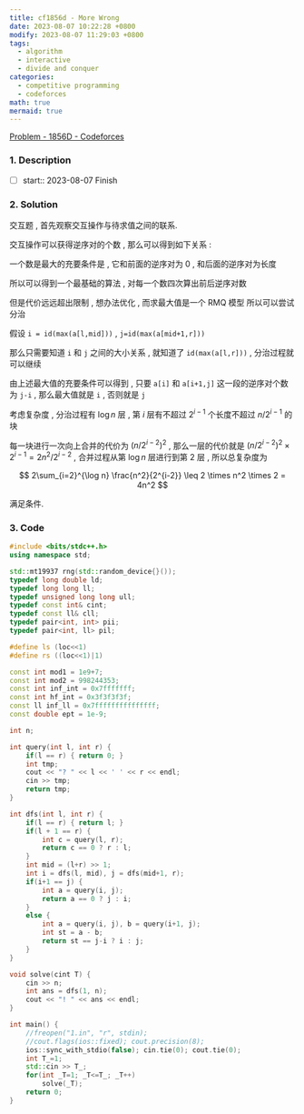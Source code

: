 ```yaml
---
title: cf1856d - More Wrong
date: 2023-08-07 10:22:28 +0800
modify: 2023-08-07 11:29:03 +0800
tags:
  - algorithm
  - interactive
  - divide and conquer
categories:
  - competitive programming
  - codeforces
math: true
mermaid: true
---
```

[Problem - 1856D - Codeforces](https://codeforces.com/problemset/problem/1856/D)
### 1. Description

- [ ] start:: 2023-08-07 Finish

### 2. Solution

交互题 , 首先观察交互操作与待求值之间的联系.

交互操作可以获得逆序对的个数 , 那么可以得到如下关系 :

一个数是最大的充要条件是 , 它和前面的逆序对为 0 , 和后面的逆序对为长度

所以可以得到一个最基础的算法 , 对每一个数四次算出前后逆序对数

但是代价远远超出限制 , 想办法优化 , 而求最大值是一个 RMQ 模型
所以可以尝试分治

假设 `i = id(max(a[l,mid]))` , `j=id(max(a[mid+1,r]))`

那么只需要知道 `i` 和 `j` 之间的大小关系 , 就知道了 `id(max(a[l,r]))` , 分治过程就可以继续

由上述最大值的充要条件可以得到 , 只要 `a[i]` 和 `a[i+1,j]` 这一段的逆序对个数为 `j-i` , 那么最大值就是 `i` , 否则就是 `j`

考虑复杂度 , 分治过程有 $\log n$ 层 , 第 $i$ 层有不超过 $2^{i-1}$ 个长度不超过 $n / 2^{i-1}$ 的块

每一块进行一次向上合并的代价为 $(n/2^{i-2})^2$ , 那么一层的代价就是 $(n/2^{i-2})^2 \times 2^{i-1} = 2n^2/2^{i-2}$ , 合并过程从第 $\log n$ 层进行到第 2 层 , 所以总复杂度为

$$
2\sum_{i=2}^{\log n} \frac{n^2}{2^{i-2}} \leq 2 \times n^2 \times 2 = 4n^2
$$

满足条件.

### 3. Code

```cpp
#include <bits/stdc++.h>
using namespace std;

std::mt19937 rng(std::random_device{}());
typedef long double ld;
typedef long long ll;
typedef unsigned long long ull;
typedef const int& cint;
typedef const ll& cll;
typedef pair<int, int> pii;
typedef pair<int, ll> pil;

#define ls (loc<<1)
#define rs ((loc<<1)|1)

const int mod1 = 1e9+7;
const int mod2 = 998244353;
const int inf_int = 0x7fffffff;
const int hf_int = 0x3f3f3f3f;
const ll inf_ll = 0x7fffffffffffffff;
const double ept = 1e-9;

int n;

int query(int l, int r) {
    if(l == r) { return 0; }
    int tmp;
    cout << "? " << l << ' ' << r << endl;
    cin >> tmp;
    return tmp;
}

int dfs(int l, int r) {
    if(l == r) { return l; }
    if(l + 1 == r) {
        int c = query(l, r);
        return c == 0 ? r : l;
    }
    int mid = (l+r) >> 1;
    int i = dfs(l, mid), j = dfs(mid+1, r);
    if(i+1 == j) {
        int a = query(i, j);
        return a == 0 ? j : i;
    }
    else {
        int a = query(i, j), b = query(i+1, j);
        int st = a - b;
        return st == j-i ? i : j;
    }
}

void solve(cint T) {
    cin >> n;
    int ans = dfs(1, n);
    cout << "! " << ans << endl;
}

int main() {
    //freopen("1.in", "r", stdin);
    //cout.flags(ios::fixed); cout.precision(8);
    ios::sync_with_stdio(false); cin.tie(0); cout.tie(0);
    int T_=1;
    std::cin >> T_;
    for(int _T=1; _T<=T_; _T++)
        solve(_T);
    return 0;
}

```

